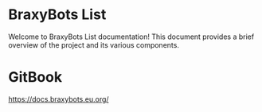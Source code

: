# BraxyBots List

Welcome to BraxyBots List documentation! This document provides a brief overview of the project and its various components.

# GitBook

https://docs.braxybots.eu.org/
